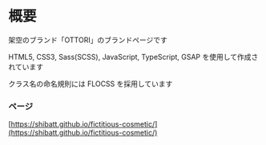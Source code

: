 # 概要

架空のブランド「OTTORI」のブランドページです

HTML5, CSS3, Sass(SCSS), JavaScript, TypeScript, GSAP を使用して作成されています

クラス名の命名規則には FLOCSS を採用しています

### ページ
[https://shibatt.github.io/fictitious-cosmetic/](https://shibatt.github.io/fictitious-cosmetic/)
